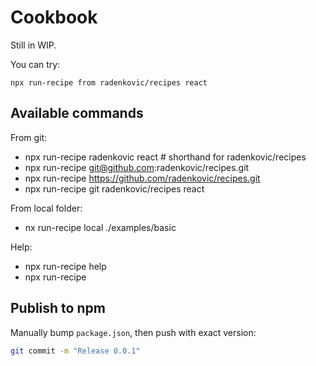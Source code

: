 # Cookbook

Still in WIP.

You can try:

`npx run-recipe from radenkovic/recipes react`


## Available commands


From git:
- npx run-recipe radenkovic react # shorthand for radenkovic/recipes
- npx run-recipe git@github.com:radenkovic/recipes.git
- npx run-recipe https://github.com/radenkovic/recipes.git
- npx run-recipe git radenkovic/recipes react

From local folder:
- nx  run-recipe local ./examples/basic

Help:
- npx  run-recipe help
- npx  run-recipe

## Publish to npm

Manually bump `package.json`, then push with exact version:

```bash
git commit -m "Release 0.0.1"
```